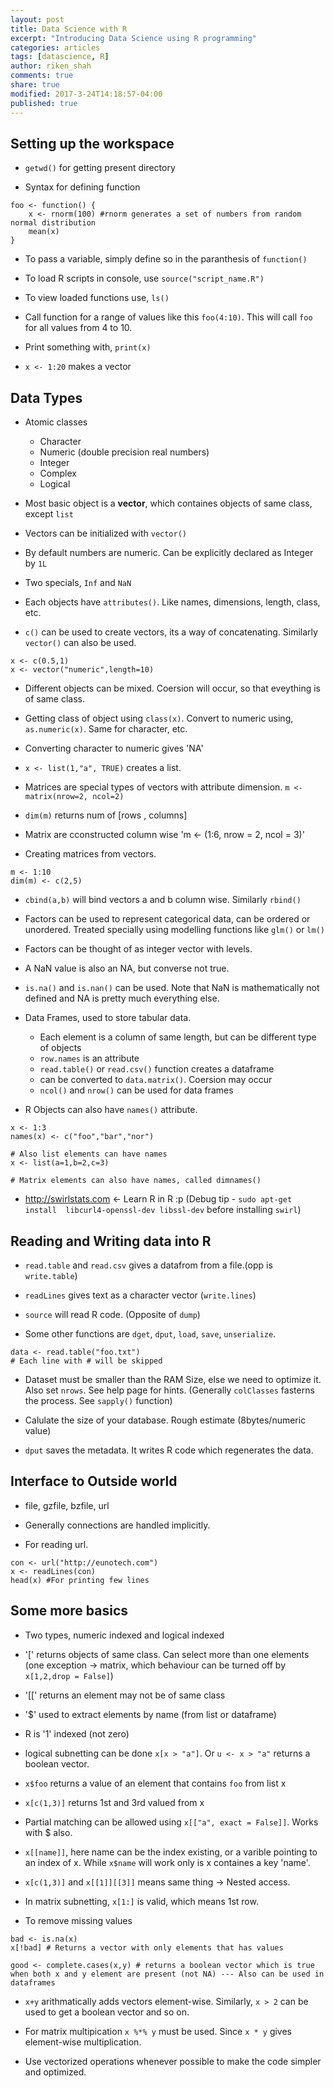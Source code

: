 ```yaml
---
layout: post
title: Data Science with R
excerpt: "Introducing Data Science using R programming"
categories: articles
tags: [datascience, R]
author: riken_shah
comments: true
share: true
modified: 2017-3-24T14:18:57-04:00
published: true
---
```



## Setting up the workspace

- `getwd()` for getting present directory

- Syntax for defining function

```
foo <- function() {
	x <- rnorm(100)	#rnorm generates a set of numbers from random normal distribution
	mean(x)
}
```

- To pass a variable, simply define so in the paranthesis of `function()`

- To load R scripts in console, use `source("script_name.R")`

- To view loaded functions use, `ls()`

- Call function for a range of values like this  `foo(4:10)`. This will call `foo` for all values from 4 to 10.

- Print something with, `print(x)`

- `x <- 1:20` makes a vector

## Data Types

- Atomic classes
	- Character
	- Numeric (double precision real numbers)
	- Integer
	- Complex
	- Logical

- Most basic object is a **vector**, which containes objects of same class, except `list`

- Vectors can be initialized with `vector()`

- By default numbers are numeric. Can be explicitly declared as Integer by `1L`

- Two specials, `Inf` and `NaN`

- Each objects have `attributes()`. Like names, dimensions, length, class, etc.

- `c()` can  be used to create vectors, its a way of concatenating. Similarly `vector()` can also be used.

```
x <- c(0.5,1)
x <- vector("numeric",length=10)
```

- Different objects can be mixed. Coersion will occur, so that eveything is of same class.

- Getting class of object using `class(x)`. Convert to numeric using, `as.numeric(x)`. Same for character, etc.

- Converting character to numeric gives 'NA'

- `x <- list(1,"a", TRUE)` creates a list.

- Matrices are special types of vectors with attribute dimension. `m <- matrix(nrow=2, ncol=2)`

- `dim(m)` returns num of [rows , columns]

- Matrix are cconstructed column wise 'm <- (1:6, nrow = 2, ncol = 3)'

- Creating matrices from vectors.

```
m <- 1:10
dim(m) <- c(2,5)
```

- `cbind(a,b)` will bind vectors a and b column wise. Similarly `rbind()`

- Factors can be used to represent categorical data, can be ordered or unordered. Treated specially using modelling functions like `glm()` or `lm()`

- Factors can be thought of as integer vector with levels.

- A NaN value is also an NA, but converse not true.

- `is.na()` and `is.nan()` can be used. Note that NaN is mathematically not defined and NA is pretty much everything else.

- Data Frames, used to store tabular data.
	- Each element is a column of same length, but can be different type of objects
	- `row.names` is an attribute
	- `read.table()` or `read.csv()` function creates a dataframe
	- can be converted to `data.matrix()`. Coersion may occur
	- `ncol()` and `nrow()` can be used for data frames

- R Objects can also have `names()` attribute.

```
x <- 1:3
names(x) <- c("foo","bar","nor")

# Also list elements can have names
x <- list(a=1,b=2,c=3)

# Matrix elements can also have names, called dimnames()
```

- http://swirlstats.com  <- Learn R in R :p
(Debug tip - `sudo apt-get install  libcurl4-openssl-dev libssl-dev` before installing `swirl`)

## Reading and Writing data into R

- `read.table` and `read.csv` gives a datafrom from a file.(opp is `write.table`)

- `readLines` gives text as a character vector (`write.lines`)

- `source` will read R code. (Opposite of `dump`)

- Some other functions are `dget`, `dput`, `load`, `save`,  `unserialize`.

```
data <- read.table("foo.txt")
# Each line with # will be skipped
```

- Dataset must be smaller than the RAM Size, else we need to optimize it. Also set `nrows`. See help page for hints. (Generally `colClasses` fasterns the process. See `sapply()` function)

- Calulate the size of your database. Rough estimate (8bytes/numeric value)

- `dput` saves the metadata. It writes R code which regenerates the data.

## Interface to Outside world

- file, gzfile, bzfile, url

- Generally connections are handled implicitly.

- For reading url.

```
con <- url("http://eunotech.com")
x <- readLines(con)
head(x) #For printing few lines
```

## Some more basics

- Two types, numeric indexed and logical indexed

- '[' returns objects of same class. Can select more than one elements (one exception -> matrix, which behaviour can be turned off by `x[1,2,drop = False]`)

- '[[' returns an element may not be of same class

- '$' used to extract elements by name (from list or dataframe)

- R is '1' indexed (not zero)

- logical subnetting can be done `x[x > "a"]`. Or `u <- x > "a"` returns a boolean vector.

- `x$foo` returns a value of an element that contains `foo` from list x

- `x[c(1,3)]` returns 1st and 3rd valued from x

- Partial matching can be allowed using `x[["a", exact = False]]`. Works with $ also.

- `x[[name]]`, here name can be the index existing, or a varible pointing to an index of x. While `x$name` will work only is x containes a key 'name'.

- `x[c(1,3)]` and `x[[1]][[3]]` means same thing -> Nested access.

- In matrix subnetting, `x[1:]` is valid, which means 1st row.

- To remove missing values

```
bad <- is.na(x)
x[!bad] # Returns a vector with only elements that has values

good <- complete.cases(x,y) # returns a boolean vector which is true when both x and y element are present (not NA) --- Also can be used in dataframes
```

- `x+y` arithmatically adds vectors element-wise. Similarly, `x > 2` can be used to get a boolean vector and so on.

- For matrix multipication `x %*% y` must be used. Since `x * y` gives element-wise multiplication.

- Use vectorized operations whenever possible to make the code simpler and optimized.

